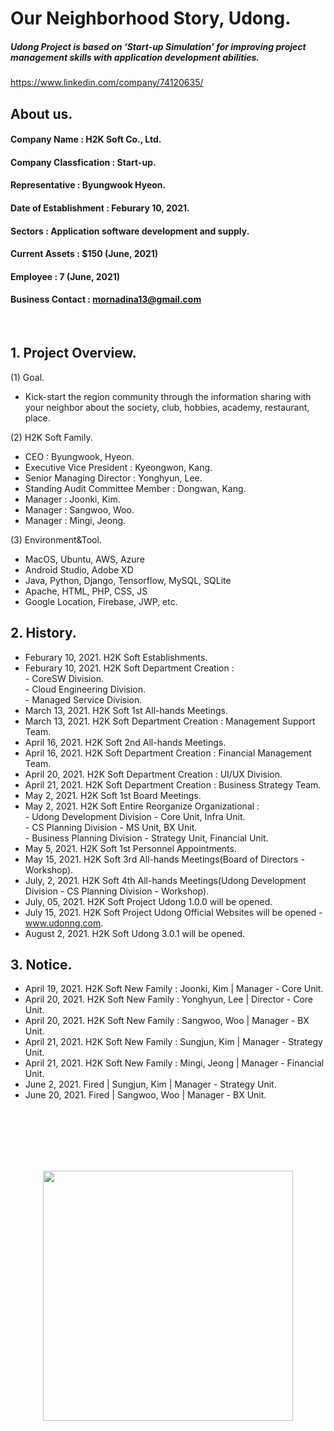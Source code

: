 # Our Neighborhood Story, Udong.
##### Udong Project is based on ‘Start-up Simulation’ for improving project management skills with application development abilities.
https://www.linkedin.com/company/74120635/
<br>

## About us.
#### Company Name : H2K Soft Co., Ltd.
#### Company Classfication : Start-up.
#### Representative : Byungwook Hyeon.
#### Date of Establishment : Feburary 10, 2021.
#### Sectors : Application software development and supply.
#### Current Assets : $150 (June, 2021)
#### Employee : 7 (June, 2021)
#### Business Contact : mornadina13@gmail.com
<br>

## 1. Project Overview.
(1) Goal.
- Kick-start the region community through the information sharing with your neighbor about the society, club, hobbies, academy, restaurant, place.

(2) H2K Soft Family.
- CEO : Byungwook, Hyeon.
- Executive Vice President : Kyeongwon, Kang.
- Senior Managing Director : Yonghyun, Lee.
- Standing Audit Committee Member : Dongwan, Kang.
- Manager : Joonki, Kim.
- Manager : Sangwoo, Woo.
- Manager : Mingi, Jeong.

(3) Environment&Tool.
- MacOS, Ubuntu, AWS, Azure
- Android Studio, Adobe XD
- Java, Python, Django, Tensorflow, MySQL, SQLite
- Apache, HTML, PHP, CSS, JS
- Google Location, Firebase, JWP, etc.

## 2. History.
- Feburary 10, 2021. H2K Soft Establishments.
- Feburary 10, 2021. H2K Soft Department Creation : <br>- CoreSW Division.<br>- Cloud Engineering Division.<br>- Managed Service Division.
- March 13, 2021. H2K Soft 1st All-hands Meetings.
- March 13, 2021. H2K Soft Department Creation : Management Support Team.
- April 16, 2021. H2K Soft 2nd All-hands Meetings.
- April 16, 2021. H2K Soft Department Creation : Financial Management Team.
- April 20, 2021. H2K Soft Department Creation : UI/UX Division.
- April 21, 2021. H2K Soft Department Creation : Business Strategy Team.
- May 2, 2021. H2K Soft 1st Board Meetings.
- May 2, 2021. H2K Soft Entire Reorganize Organizational :<br>- Udong Development Division - Core Unit, Infra Unit.<br>- CS Planning Division - MS Unit, BX Unit.<br>- Business Planning Division - Strategy Unit, Financial Unit.
- May 5, 2021. H2K Soft 1st Personnel Appointments.
- May 15, 2021. H2K Soft 3rd All-hands Meetings(Board of Directors - Workshop). 
- July, 2, 2021. H2K Soft 4th All-hands Meetings(Udong Development Division - CS Planning Division - Workshop).
- July, 05, 2021. H2K Soft Project Udong 1.0.0 will be opened.
- July 15, 2021. H2K Soft Project Udong Official Websites will be opened - www.udonng.com.
- August 2, 2021. H2K Soft Udong 3.0.1 will be opened.

## 3. Notice.

- April 19, 2021. H2K Soft New Family : Joonki, Kim | Manager - Core Unit.
- April 20, 2021. H2K Soft New Family : Yonghyun, Lee | Director - Core Unit.
- April 20, 2021. H2K Soft New Family : Sangwoo, Woo | Manager - BX Unit.
- April 21, 2021. H2K Soft New Family : Sungjun, Kim | Manager - Strategy Unit.
- April 21, 2021. H2K Soft New Family : Mingi, Jeong | Manager - Financial Unit.
- June 2, 2021. Fired | Sungjun, Kim | Manager - Strategy Unit.
- June 20, 2021. Fired | Sangwoo, Woo | Manager - BX Unit.


<br><br><br><br><br>
<p align="center"><img src="https://github.com/mornadina13/Udong/blob/main/CI/CI.png" witdh="700" height="400" /></p>
